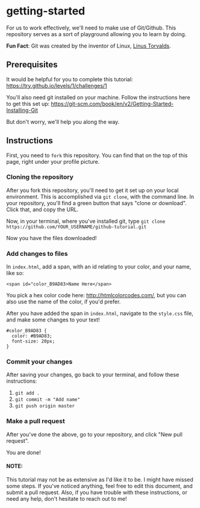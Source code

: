 # getting-started

For us to work effectively, we'll need to make use of Git/Github. This repository serves as a sort of playground allowing you to learn by doing.

**Fun Fact**: Git was created by the inventor of Linux, <a href="https://en.wikipedia.org/wiki/Linus_Torvalds">Linus Torvalds</a>.

## Prerequisites

It would be helpful for you to complete this tutorial:
https://try.github.io/levels/1/challenges/1

You'll also need git installed on your machine. Follow the instructions here to get this set up: https://git-scm.com/book/en/v2/Getting-Started-Installing-Git

But don't worry, we'll help you along the way.

## Instructions

First, you need to `fork` this repository. You can find that on the top of this page, right under your profile picture.

### Cloning the repository

After you fork this repository, you'll need to get it set up on your local environment. This is accomplished via `git clone`, with the command line. In your repository, you'll find a green button that says "clone or download". Click that, and copy the URL.

Now, in your terminal, where you've installed git, type `git clone https://github.com/YOUR_USERNAME/github-tutorial.git`

Now you have the files downloaded!

### Add changes to files

In `index.html`, add a span, with an id relating to your color, and your name, like so:

```
<span id="color_B9AD83>Name Here</span>
```

You pick a hex color code here: http://htmlcolorcodes.com/, but you can also use the name of the color, if you'd prefer.

After you have added the span in `index.html`, navigate to the `style.css` file, and make some changes to your text!

```
#color_B9AD83 {
  color: #B9AD83;
  font-size: 20px;
}
```

### Commit your changes

After saving your changes, go back to your terminal, and follow these instructions:

1.  `git add .`
2.  `git commit -m "Add name"`
3.  `git push origin master`

### Make a pull request

After you've done the above, go to your repository, and click "New pull request".

You are done!

#### NOTE:

This tutorial may not be as extensive as I'd like it to be. I might have missed some steps. If you've noticed anything, feel free to edit this document, and submit a pull request. Also, if you have trouble with these instructions, or need any help, don't hesitate to reach out to me!
